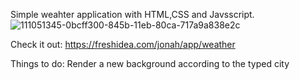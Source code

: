 
Simple weahter application with HTML,CSS and Javsscript.
![111051345-0bcff300-845b-11eb-80ca-717a9a838e2c](https://github.com/Sparsh101AI/Website-Projects/assets/48163939/15ef0db9-e90a-4563-86a5-8fc7f984de17)


Check it out:
https://freshidea.com/jonah/app/weather

Things to do:
Render a new background according to the typed city
